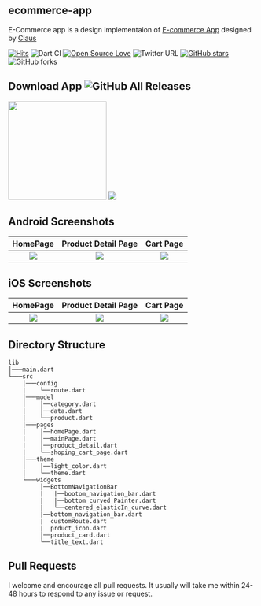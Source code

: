 ## ecommerce-app

E-Commerce app is a design implementaion of [E-commerce App](https://dribbble.com/shots/10446127-E-commerce-App-Exploration/attachments/2283107?mode=media) designed by [Claus](https://github.com.com/lightning-top)

[![Hits](https://hits.seeyoufarm.com/api/count/incr/badge.svg?url=https%3A%2F%2Fgithub.com%2Fps-lightning%2Fecommerce-app&count_bg=%2379C83D&title_bg=%23555555&icon=&icon_color=%23E7E7E7&title=hits&edge_flat=false)](https://hits.seeyoufarm.com) ![Dart CI](https://github.com/ps-lightning/ecommerce-app/workflows/Dart%20CI/badge.svg) [![Open Source Love](https://badges.frapsoft.com/os/v2/open-source.svg?v=103)](https://github.com/ps-lightning/ecommerce-app)   ![Twitter URL](https://img.shields.io/twitter/url?style=social&url=https%3A%2F%2Ftwitter.com%2Fthealphamerc) [![GitHub stars](https://img.shields.io/github/stars/ps-lightning/ecommerce-app?style=social)](https://github.com/login?return_to=%2Fps-lightning%ecommerce-app) ![GitHub forks](https://img.shields.io/github/forks/ps-lightning/ecommerce-app?style=social) 



## Download App ![GitHub All Releases](https://img.shields.io/github/downloads/ps-lightning/ecommerce-app/total?color=green)
<a href="https://github.com/ps-lightning/ecommerce-app/releases/download/v1.0.0/app-release.apk"><img src="https://playerzon.com/asset/download.png" width="200"></img></a>
<img src="https://cdn.dribbble.com/users/2432994/screenshots/10446127/media/fa0a9ce348e0bfa18b00ba2240543064.png"  />

## Android Screenshots

  HomePage                 |   Product Detail Page        |  Cart Page
:-------------------------:|:-------------------------:|:-------------------------:
![](https://github.com/ps-lightning/ecommerce-app/blob/master/screenshots/screenshot_1.jpg?raw=true)|![](https://github.com/ps-lightning/ecommerce-app/blob/master/screenshots/screenshot_2.jpg?raw=true)|![](https://github.com/ps-lightning/ecommerce-app/blob/master/screenshots/screenshot_3.jpg?raw=true)

## iOS Screenshots
  HomePage                 |   Product Detail Page        |  Cart Page
:-------------------------:|:-------------------------:|:-------------------------:
![](https://github.com/ps-lightning/ecommerce-app/blob/master/screenshots/screenshot_ios_1.png?raw=true)|![](https://github.com/ps-lightning/ecommerce-app/blob/master/screenshots/screenshot_ios_2.png?raw=true)|![](https://github.com/ps-lightning/ecommerce-app/blob/master/screenshots/screenshot_ios_3.png?raw=true)

## Directory Structure
```
lib
│───main.dart    
└───src
    │───config
    |    └──route.dart
    │───model
    │    │──category.dart
    |    │──data.dart
    |    └──product.dart
    │───pages
    |    │──homePage.dart
    |    │──mainPage.dart
    |    │──product_detail.dart
    |    └──shoping_cart_page.dart
    │───theme
    |    │──light_color.dart
    |    └──theme.dart
    └───widgets
         │──BottomNavigationBar
         |   |──bootom_navigation_bar.dart
         |   |──bottom_curved_Painter.dart
         |   └──centered_elasticIn_curve.dart
         |──bottom_navigation_bar.dart
         |  customRoute.dart
         |  prduct_icon.dart
         │──product_card.dart
         └──title_text.dart
```
## Pull Requests

I welcome and encourage all pull requests. It usually will take me within 24-48 hours to respond to any issue or request.
